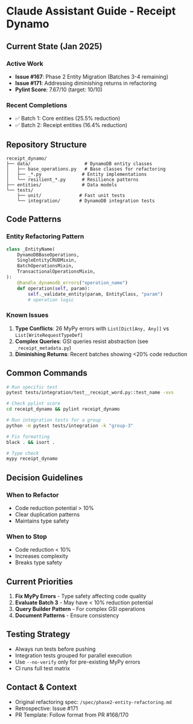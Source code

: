 # Claude Assistant Guide - Receipt Dynamo

## Current State (Jan 2025)

### Active Work
- **Issue #167**: Phase 2 Entity Migration (Batches 3-4 remaining)
- **Issue #171**: Addressing diminishing returns in refactoring
- **Pylint Score**: 7.67/10 (target: 10/10)

### Recent Completions
- ✅ Batch 1: Core entities (25.5% reduction)
- ✅ Batch 2: Receipt entities (16.4% reduction)

## Repository Structure

```
receipt_dynamo/
├── data/                    # DynamoDB entity classes
│   ├── base_operations.py   # Base classes for refactoring
│   ├── _*.py               # Entity implementations
│   └── resilient_*.py      # Resilience patterns
├── entities/               # Data models
└── tests/
    ├── unit/              # Fast unit tests
    └── integration/       # DynamoDB integration tests
```

## Code Patterns

### Entity Refactoring Pattern
```python
class _EntityName(
    DynamoDBBaseOperations,
    SingleEntityCRUDMixin,
    BatchOperationsMixin,
    TransactionalOperationsMixin,
):
    @handle_dynamodb_errors("operation_name")
    def operation(self, param):
        self._validate_entity(param, EntityClass, "param")
        # operation logic
```

### Known Issues
1. **Type Conflicts**: 26 MyPy errors with `List[Dict[Any, Any]]` vs `List[WriteRequestTypeDef]`
2. **Complex Queries**: GSI queries resist abstraction (see `_receipt_metadata.py`)
3. **Diminishing Returns**: Recent batches showing <20% code reduction

## Common Commands

```bash
# Run specific test
pytest tests/integration/test__receipt_word.py::test_name -xvs

# Check pylint score
cd receipt_dynamo && pylint receipt_dynamo

# Run integration tests for a group
python -m pytest tests/integration -k "group-3"

# Fix formatting
black . && isort .

# Type check
mypy receipt_dynamo
```

## Decision Guidelines

### When to Refactor
- Code reduction potential > 10%
- Clear duplication patterns
- Maintains type safety

### When to Stop
- Code reduction < 10%
- Increases complexity
- Breaks type safety

## Current Priorities

1. **Fix MyPy Errors** - Type safety affecting code quality
2. **Evaluate Batch 3** - May have < 10% reduction potential
3. **Query Builder Pattern** - For complex GSI operations
4. **Document Patterns** - Ensure consistency

## Testing Strategy

- Always run tests before pushing
- Integration tests grouped for parallel execution
- Use `--no-verify` only for pre-existing MyPy errors
- CI runs full test matrix

## Contact & Context

- Original refactoring spec: `/spec/phase2-entity-refactoring.md`
- Retrospective: Issue #171
- PR Template: Follow format from PR #168/170
